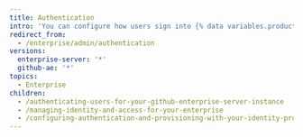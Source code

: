 ```yaml
---
title: Authentication
intro: 'You can configure how users sign into {% data variables.product.product_name %}.'
redirect_from:
  - /enterprise/admin/authentication
versions:
  enterprise-server: '*'
  github-ae: '*'
topics:
  - Enterprise
children:
  - /authenticating-users-for-your-github-enterprise-server-instance
  - /managing-identity-and-access-for-your-enterprise
  - /configuring-authentication-and-provisioning-with-your-identity-provider
---
```


